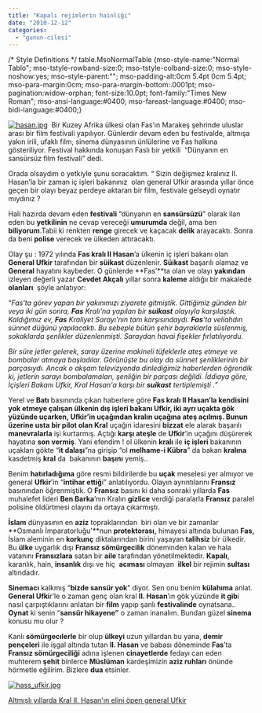 ```yaml
---
title: "Kapalı rejimlerin hainliği"
date: "2010-12-12"
categories: 
  - "gunun-cilesi"
---
```


/\* Style Definitions \*/ table.MsoNormalTable {mso-style-name:"Normal Tablo"; mso-tstyle-rowband-size:0; mso-tstyle-colband-size:0; mso-style-noshow:yes; mso-style-parent:""; mso-padding-alt:0cm 5.4pt 0cm 5.4pt; mso-para-margin:0cm; mso-para-margin-bottom:.0001pt; mso-pagination:widow-orphan; font-size:10.0pt; font-family:"Times New Roman"; mso-ansi-language:#0400; mso-fareast-language:#0400; mso-bidi-language:#0400;}

[![hasan.jpg](/uploads/2010/12/hasan.jpg)](/uploads/2010/12/hasan.jpg "hasan.jpg")  Bir Kuzey Afrika ülkesi olan Fas’ın Marakeş şehrinde uluslar arası bir film festivali yapılıyor. Günlerdir devam eden bu festivalde, altmışa yakın irili, ufaklı film, sinema dünyasının ünlülerine ve Fas halkına gösteriliyor. Festival hakkında konuşan Faslı bir yetkili  “Dünyanın en sansürsüz film festivali” dedi.

Orada olsaydım o yetkiyle şunu soracaktım. “ Sizin değişmez kralınız II. Hasan’la bir zaman iç işleri bakanınız  olan general Ufkir arasında yıllar önce geçen bir olayı beyaz perdeye aktaran bir film, festivale gelseydi oynatır mıydınız ?

Hali hazırda devam eden **festivali** “dünyanın en **sansürsüzü**” olarak ilan eden bu **yetkilinin** ne cevap vereceği **umurumda** değil, ama ben **biliyorum**.Tabii ki renkten **renge** girecek ve kaçacak **delik** arayacaktı. Sonra da beni **polise** verecek ve ülkeden attıracaktı.

Olay şu : 1972 yılında **Fas kralı II Hasan**’a ülkenin iç işleri bakanı olan **General Ufkir** tarafından bir **süikast** düzenlenir. **Süikast** başarılı olamaz ve **General** hayatını kaybeder. O günlerde **Fas’**ta olan ve olayı **yakından** izleyen değerli yazar **Cevdet Akçalı** yıllar sonra **kaleme** aldığıı bir makalede **olanları**  şöyle anlatıyor:

“_Fas'ta görev yapan bir yakınımızı ziyarete gitmiştik. Gittiğimiz günden bir veya iki gün sonra, **Fas** Kralı'na yapılan bir **suikast** olayıyla karşılaştık. Kaldığımız ev, **Fas** Kraliyet Sarayı'nın tam karşısındaydı. **Fas**'ta veliahdın sünnet düğünü yapılacaktı. Bu sebeple bütün şehir bayraklarla süslenmiş, sokaklarda şenlikler düzenlenmişti. Saraydan havai fişekler fırlatılıyordu._

_Bir süre jetler gelerek, saray üzerine makineli tüfeklerle ateş etmeye ve bombalar atmaya başladılar. Görünüşte bu olay da sünnet şenliklerinin bir parçasıydı. Ancak o akşam televizyonda dinlediğimiz haberlerden öğrendik ki, jetlerin sarayı bombalamaları, şenliğin bir parçası değildi. İddiaya göre, İçişleri Bakanı Ufkir, Kral Hasan'a karşı bir **suikast** tertiplemişti .”_

Yerel ve **Batı** basınında çıkan haberlere göre **Fas kralı II Hasan’**la kendisini yok etmeye çalışan ülkenin **dış işleri bakanı Ufkir**, iki ayrı uçakta **gök yüzünde** uçarken, **Ufkir**’in uçağından kralın uçağına **ateş** açılmış. Bunun üzerine usta bir pilot olan K**ral** uçağın idaresini **bizzat** ele alarak başarılı **manevralarla** işi kurtarmış. Açtığı **karşı ateşle** de **Ufkir**’in uçağını düşürerek hayatına **son vermiş**. Yani efendim ! ol ülkenin **kralı** ile **iç işleri** bakanının uçakları gökte “**it dalaşı**”na girişip “ol **melhame-i Kübra**” da bakan **kralına** kasdetmiş **kral** da  bakanının **başını** yemiş..  

Benim **hatırladığıma** göre resmi bildirilerde bu **uçak** meselesi yer almıyor ve general **Ufkir**’in “**intihar ettiğ**i” anlatılıyordu. Olayın ayrıntılarını **Fransız** basınından öğrenmiştik. O **Fransız** basını ki daha sonraki yıllarda **Fas** muhalefet lideri **Ben Barka**’nın Kralın **gizlice** verdiği paralarla **Fransız** paralel polisine öldürtmesi olayını da ortaya çıkarmıştı.  

**İslam** dünyasının en **aziz** topraklarından  biri olan ve bir zamanlar **Osmanlı İmparatorluğu'**nun **protektorası,** himayesi altında bulunan **Fas,** İslam aleminin en **korkunç** diktalarından birini yaşayan **talihsiz** bir ülkedir. Bu **ülke** uygarlık dışı **Fransız sömürgecilik** döneminden kalan ve hala vatanını **Fransızlara** satan bir **aile** tarafından yönetilmektedir. **Kapalı**, karanlık, hain, **insanlık** dışı ve hiç  **acıması** olmayan  **ilkel** bir rejimin **sultası** altındadır.

**Sinemacı** kalkmış “**bizde sansür yok**” diyor. Sen onu benim **külahıma** anlat. **General Ufki**r’le o zaman genç olan kral **II. Hasan**’ın gök yüzünde **it gib**i nasıl çarpıştıklarını anlatan bir **film** yapıp şanlı **festivalinde** oynatsana.. **Oynat** ki senin “**sansür hikayene”** o zaman inanalım. Bundan güzel **sinema** konusu mu olur ?

Kanlı **sömürgecılerle** bir olup **ülkeyi** uzun yıllardan bu yana, **demir pençeleri** ile işgal altında tutan **II. Hasan** ve babası döneminde **Fas**’ta **Fransız sömürgeciliği** adına işlenen **cinayetlerde** fedayı can eden muhterem **şehit** binlerce **Müslüman** kardeşimizin **aziz ruhları** önünde hörmetle eğilirim. Bizlere **dua** etsinler.

[![hass_ufkir.jpg](/uploads/2010/12/hass_ufkir.jpg)](/uploads/2010/12/hass_ufkir.jpg "hass_ufkir.jpg")

[Altmışlı yıllarda Kral II. Hasan'ın elini öpen general Ufkir](/uploads/2010/12/hass_ufkir.jpg "hass_ufkir.jpg")
